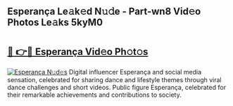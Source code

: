 ## Esperança Le𝚊k𝚎d N𝚞𝚍e - Part-wn8 Vid𝚎o Photos Le𝚊ks 5kyM0

# <h2><a href="http://fbeeibb.evod.top/?m=Esperan%c3%a7a">🔗 👉🔴 Esperança Vid𝚎o Ph𝚘t𝚘s</a></h2>

[![Esperança N𝚞d𝚎s](https://i.imgur.com/8V9OHl7.gif)](http://fbeeibb.evod.top/?m=Esperan%c3%a7a)
Digital influencer Esperança and social media sensation, celebrated for sharing dance and lifestyle themes through viral dance challenges and short videos. Public figure Esperança, celebrated for their remarkable achievements and contributions to society. 
